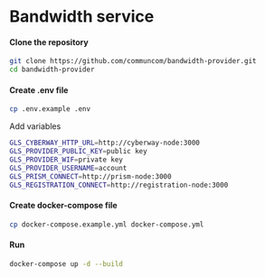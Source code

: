 # Bandwidth service

#### Clone the repository

```bash
git clone https://github.com/communcom/bandwidth-provider.git
cd bandwidth-provider
```

#### Create .env file

```bash
cp .env.example .env
```

Add variables

```bash
GLS_CYBERWAY_HTTP_URL=http://cyberway-node:3000
GLS_PROVIDER_PUBLIC_KEY=public key
GLS_PROVIDER_WIF=private key
GLS_PROVIDER_USERNAME=account
GLS_PRISM_CONNECT=http://prism-node:3000
GLS_REGISTRATION_CONNECT=http://registration-node:3000
```

#### Create docker-compose file

```bash
cp docker-compose.example.yml docker-compose.yml
```

#### Run

```bash
docker-compose up -d --build
```
